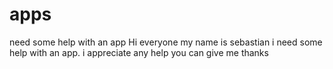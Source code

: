 # apps
need some help with an app
Hi everyone my name is sebastian i need some help with an app. i appreciate any help you can give me thanks
